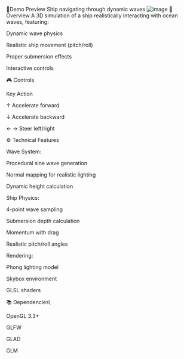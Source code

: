 🌊Demo Preview Ship navigating through dynamic waves
![image](https://github.com/user-attachments/assets/960dcfc8-1db8-41e5-82aa-fd07106954b1)
🚀 Overview
A 3D simulation of a ship realistically interacting with ocean waves, featuring:

Dynamic wave physics

Realistic ship movement (pitch/roll)

Proper submersion effects

Interactive controls

🎮 Controls

Key	Action

↑	Accelerate forward

↓	Accelerate backward

← →	Steer left/right



⚙️ Technical Features

Wave System:

Procedural sine wave generation

Normal mapping for realistic lighting

Dynamic height calculation

Ship Physics:

4-point wave sampling

Submersion depth calculation

Momentum with drag

Realistic pitch/roll angles

Rendering:

Phong lighting model

Skybox environment

GLSL shaders


📚 Dependencies\

OpenGL 3.3+

GLFW

GLAD

GLM
